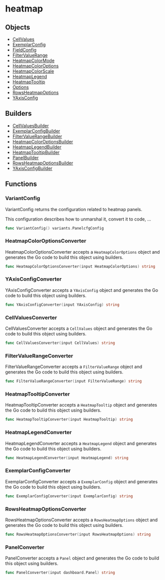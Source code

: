 # heatmap

## Objects

 * <span class="badge object-type-struct"></span> [CellValues](./object-CellValues.md)
 * <span class="badge object-type-struct"></span> [ExemplarConfig](./object-ExemplarConfig.md)
 * <span class="badge object-type-struct"></span> [FieldConfig](./object-FieldConfig.md)
 * <span class="badge object-type-struct"></span> [FilterValueRange](./object-FilterValueRange.md)
 * <span class="badge object-type-enum"></span> [HeatmapColorMode](./object-HeatmapColorMode.md)
 * <span class="badge object-type-struct"></span> [HeatmapColorOptions](./object-HeatmapColorOptions.md)
 * <span class="badge object-type-enum"></span> [HeatmapColorScale](./object-HeatmapColorScale.md)
 * <span class="badge object-type-struct"></span> [HeatmapLegend](./object-HeatmapLegend.md)
 * <span class="badge object-type-struct"></span> [HeatmapTooltip](./object-HeatmapTooltip.md)
 * <span class="badge object-type-struct"></span> [Options](./object-Options.md)
 * <span class="badge object-type-struct"></span> [RowsHeatmapOptions](./object-RowsHeatmapOptions.md)
 * <span class="badge object-type-struct"></span> [YAxisConfig](./object-YAxisConfig.md)
## Builders

 * <span class="badge builder"></span> [CellValuesBuilder](./builder-CellValuesBuilder.md)
 * <span class="badge builder"></span> [ExemplarConfigBuilder](./builder-ExemplarConfigBuilder.md)
 * <span class="badge builder"></span> [FilterValueRangeBuilder](./builder-FilterValueRangeBuilder.md)
 * <span class="badge builder"></span> [HeatmapColorOptionsBuilder](./builder-HeatmapColorOptionsBuilder.md)
 * <span class="badge builder"></span> [HeatmapLegendBuilder](./builder-HeatmapLegendBuilder.md)
 * <span class="badge builder"></span> [HeatmapTooltipBuilder](./builder-HeatmapTooltipBuilder.md)
 * <span class="badge builder"></span> [PanelBuilder](./builder-PanelBuilder.md)
 * <span class="badge builder"></span> [RowsHeatmapOptionsBuilder](./builder-RowsHeatmapOptionsBuilder.md)
 * <span class="badge builder"></span> [YAxisConfigBuilder](./builder-YAxisConfigBuilder.md)
## Functions

### <span class="badge function"></span> VariantConfig

VariantConfig returns the configuration related to heatmap panels.

This configuration describes how to unmarshal it, convert it to code, …

```go
func VariantConfig() variants.PanelcfgConfig
```

### <span class="badge function"></span> HeatmapColorOptionsConverter

HeatmapColorOptionsConverter accepts a `HeatmapColorOptions` object and generates the Go code to build this object using builders.

```go
func HeatmapColorOptionsConverter(input HeatmapColorOptions) string
```

### <span class="badge function"></span> YAxisConfigConverter

YAxisConfigConverter accepts a `YAxisConfig` object and generates the Go code to build this object using builders.

```go
func YAxisConfigConverter(input YAxisConfig) string
```

### <span class="badge function"></span> CellValuesConverter

CellValuesConverter accepts a `CellValues` object and generates the Go code to build this object using builders.

```go
func CellValuesConverter(input CellValues) string
```

### <span class="badge function"></span> FilterValueRangeConverter

FilterValueRangeConverter accepts a `FilterValueRange` object and generates the Go code to build this object using builders.

```go
func FilterValueRangeConverter(input FilterValueRange) string
```

### <span class="badge function"></span> HeatmapTooltipConverter

HeatmapTooltipConverter accepts a `HeatmapTooltip` object and generates the Go code to build this object using builders.

```go
func HeatmapTooltipConverter(input HeatmapTooltip) string
```

### <span class="badge function"></span> HeatmapLegendConverter

HeatmapLegendConverter accepts a `HeatmapLegend` object and generates the Go code to build this object using builders.

```go
func HeatmapLegendConverter(input HeatmapLegend) string
```

### <span class="badge function"></span> ExemplarConfigConverter

ExemplarConfigConverter accepts a `ExemplarConfig` object and generates the Go code to build this object using builders.

```go
func ExemplarConfigConverter(input ExemplarConfig) string
```

### <span class="badge function"></span> RowsHeatmapOptionsConverter

RowsHeatmapOptionsConverter accepts a `RowsHeatmapOptions` object and generates the Go code to build this object using builders.

```go
func RowsHeatmapOptionsConverter(input RowsHeatmapOptions) string
```

### <span class="badge function"></span> PanelConverter

PanelConverter accepts a `Panel` object and generates the Go code to build this object using builders.

```go
func PanelConverter(input dashboard.Panel) string
```

